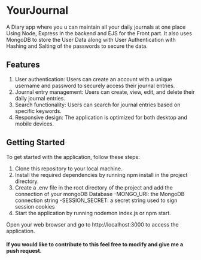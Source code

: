 # YourJournal
A Diary app where you u can maintain all your daily journals at one place Using Node, Express in the backend and EJS for the Front part. It also uses MongoDB to store the User Data along with User Authentication with Hashing and Salting of the passwords to secure the data. 

## Features
1) User authentication: Users can create an account with a unique username and password to securely access their journal entries.
2) Journal entry management: Users can create, view, edit, and delete their daily journal entries.
3) Search functionality: Users can search for journal entries based on specific keywords.
4) Responsive design: The application is optimized for both desktop and mobile devices.

## Getting Started
To get started with the application, follow these steps:

1) Clone this repository to your local machine.
2) Install the required dependencies by running npm install in the project directory.
3) Create a .env file in the root directory of the project and add the connection of your mongoDB Database 
-MONGO_URI: the MongoDB connection string
-SESSION_SECRET: a secret string used to sign session cookies
6) Start the application by running nodemon index.js or npm start.

Open your web browser and go to http://localhost:3000 to access the application.

#### If you would like to contribute to this feel free to modify and give me a push request.
